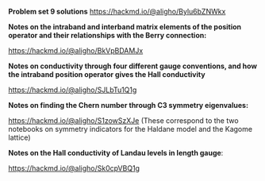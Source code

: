 **Problem set 9 solutions** https://hackmd.io/@aligho/Bylu6bZNWkx

**Notes on the intraband and interband matrix elements of the position operator and their relationships with the Berry connection:**

https://hackmd.io/@aligho/BkVpBDAMJx

**Notes on conductivity through four different gauge conventions, and how the intraband position operator gives the Hall conductivity**

https://hackmd.io/@aligho/SJLbTu1Q1g

**Notes on finding the Chern number through C3 symmetry eigenvalues:**

https://hackmd.io/@aligho/S1zowSzXJe (These correspond to the two notebooks on symmetry indicators for the Haldane model and the Kagome lattice)

**Notes on the Hall conductivity of Landau levels in length gauge**: 

https://hackmd.io/@aligho/Sk0cpVBQ1g


